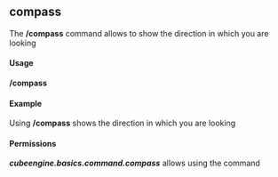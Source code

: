 ## compass ##
The **/compass** command allows to show the direction in which you are looking

#### Usage ####
**/compass**

#### Example ####
Using **/compass** shows the direction in which you are looking

#### Permissions ####
***cubeengine.basics.command.compass*** allows using the command

